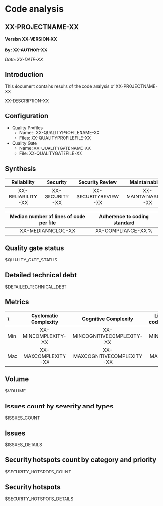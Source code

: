 # Code analysis
## XX-PROJECTNAME-XX 
#### Version XX-VERSION-XX 

**By: XX-AUTHOR-XX**

*Date: XX-DATE-XX*

## Introduction
This document contains results of the code analysis of XX-PROJECTNAME-XX

XX-DESCRIPTION-XX

## Configuration

- Quality Profiles
    - Names: XX-QUALITYPROFILENAME-XX
    - Files: XX-QUALITYPROFILEFILE-XX
 - Quality Gate
    - Name: XX-QUALITYGATENAME-XX
    - File: XX-QUALITYGATEFILE-XX

## Synthesis
Reliability | Security | Security Review | Maintainability | Coverage | Duplications | Comment density
:---:|:---:|:---:|:---:|:---:|:---:|:---:
XX-RELIABILITY-XX | XX-SECURITY-XX | XX-SECURITYREVIEW-XX | XX-MAINTAINABILITY-XX | XX-COVERAGE-XX % | XX-DUPLICATION-XX % | XX-COMMENTDENSITY-XX %

Median number of lines of code per file | Adherence to coding standard
:---:|:---:
XX-MEDIANNCLOC-XX | XX-COMPLIANCE-XX %

## Quality gate status

$QUALITY_GATE_STATUS

## Detailed technical debt

$DETAILED_TECHNICAL_DEBT

## Metrics

\ | Cyclomatic Complexity | Cognitive Complexity | Lines of code per file | Coverage | Comment density (%) | Duplication (%)
:---|:---:|:---:|:---:|:---:|:---:|:---:
Min | XX-MINCOMPLEXITY-XX | XX-MINCOGNITIVECOMPLEXITY-XX | XX-MINNCLOC-XX | XX-MINCOVERAGE-XX | XX-MINCOMMENTDENSITY-XX | XX-MINDUPLICATION-XX
Max | XX-MAXCOMPLEXITY-XX | XX-MAXCOGNITIVECOMPLEXITY-XX | XX-MAXNCLOC-XX | XX-MAXCOVERAGE-XX | XX-MAXCOMMENTDENSITY-XX | XX-MAXDUPLICATION-XX

## Volume

$VOLUME

## Issues count by severity and types

$ISSUES_COUNT

## Issues
$ISSUES_DETAILS

## Security hotspots count by category and priority

$SECURITY_HOTSPOTS_COUNT

## Security hotspots
$SECURITY_HOTSPOTS_DETAILS